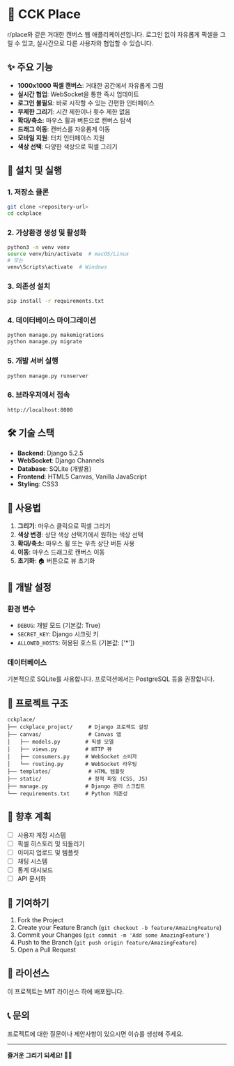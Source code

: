# 🎨 CCK Place

r/place와 같은 거대한 캔버스 웹 애플리케이션입니다. 로그인 없이 자유롭게 픽셀을 그릴 수 있고, 실시간으로 다른 사용자와 협업할 수 있습니다.

## ✨ 주요 기능

- **1000x1000 픽셀 캔버스**: 거대한 공간에서 자유롭게 그림
- **실시간 협업**: WebSocket을 통한 즉시 업데이트
- **로그인 불필요**: 바로 시작할 수 있는 간편한 인터페이스
- **무제한 그리기**: 시간 제한이나 횟수 제한 없음
- **확대/축소**: 마우스 휠과 버튼으로 캔버스 탐색
- **드래그 이동**: 캔버스를 자유롭게 이동
- **모바일 지원**: 터치 인터페이스 지원
- **색상 선택**: 다양한 색상으로 픽셀 그리기

## 🚀 설치 및 실행

### 1. 저장소 클론
```bash
git clone <repository-url>
cd cckplace
```

### 2. 가상환경 생성 및 활성화
```bash
python3 -m venv venv
source venv/bin/activate  # macOS/Linux
# 또는
venv\Scripts\activate  # Windows
```

### 3. 의존성 설치
```bash
pip install -r requirements.txt
```

### 4. 데이터베이스 마이그레이션
```bash
python manage.py makemigrations
python manage.py migrate
```

### 5. 개발 서버 실행
```bash
python manage.py runserver
```

### 6. 브라우저에서 접속
```
http://localhost:8000
```

## 🛠️ 기술 스택

- **Backend**: Django 5.2.5
- **WebSocket**: Django Channels
- **Database**: SQLite (개발용)
- **Frontend**: HTML5 Canvas, Vanilla JavaScript
- **Styling**: CSS3

## 📱 사용법

1. **그리기**: 마우스 클릭으로 픽셀 그리기
2. **색상 변경**: 상단 색상 선택기에서 원하는 색상 선택
3. **확대/축소**: 마우스 휠 또는 우측 상단 버튼 사용
4. **이동**: 마우스 드래그로 캔버스 이동
5. **초기화**: 🏠 버튼으로 뷰 초기화

## 🔧 개발 설정

### 환경 변수
- `DEBUG`: 개발 모드 (기본값: True)
- `SECRET_KEY`: Django 시크릿 키
- `ALLOWED_HOSTS`: 허용된 호스트 (기본값: ['*'])

### 데이터베이스
기본적으로 SQLite를 사용합니다. 프로덕션에서는 PostgreSQL 등을 권장합니다.

## 📁 프로젝트 구조

```
cckplace/
├── cckplace_project/     # Django 프로젝트 설정
├── canvas/               # Canvas 앱
│   ├── models.py        # 픽셀 모델
│   ├── views.py         # HTTP 뷰
│   ├── consumers.py     # WebSocket 소비자
│   └── routing.py       # WebSocket 라우팅
├── templates/            # HTML 템플릿
├── static/               # 정적 파일 (CSS, JS)
├── manage.py            # Django 관리 스크립트
└── requirements.txt     # Python 의존성
```

## 🌟 향후 계획

- [ ] 사용자 계정 시스템
- [ ] 픽셀 히스토리 및 되돌리기
- [ ] 이미지 업로드 및 템플릿
- [ ] 채팅 시스템
- [ ] 통계 대시보드
- [ ] API 문서화

## 🤝 기여하기

1. Fork the Project
2. Create your Feature Branch (`git checkout -b feature/AmazingFeature`)
3. Commit your Changes (`git commit -m 'Add some AmazingFeature'`)
4. Push to the Branch (`git push origin feature/AmazingFeature`)
5. Open a Pull Request

## 📄 라이선스

이 프로젝트는 MIT 라이선스 하에 배포됩니다.

## 📞 문의

프로젝트에 대한 질문이나 제안사항이 있으시면 이슈를 생성해 주세요.

---

**즐거운 그리기 되세요! 🎨✨**
